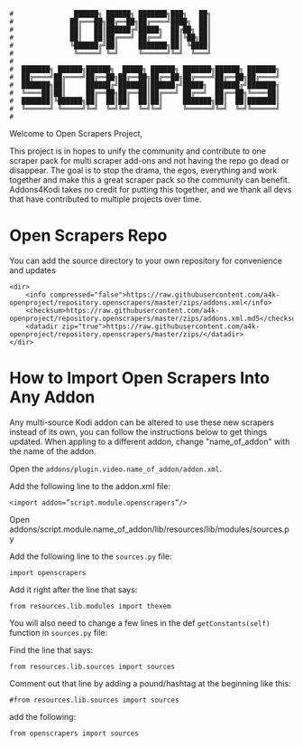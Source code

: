 ```
#               ██████╗ ██████╗ ███████╗███╗   ██╗                 
#              ██╔═══██╗██╔══██╗██╔════╝████╗  ██║                 
#              ██║   ██║██████╔╝█████╗  ██╔██╗ ██║                 
#              ██║   ██║██╔═══╝ ██╔══╝  ██║╚██╗██║                 
#              ╚██████╔╝██║     ███████╗██║ ╚████║                 
#               ╚═════╝ ╚═╝     ╚══════╝╚═╝  ╚═══╝                 
#                                                                  
#  ███████╗ ██████╗██████╗  █████╗ ██████╗ ███████╗██████╗ ███████╗
#  ██╔════╝██╔════╝██╔══██╗██╔══██╗██╔══██╗██╔════╝██╔══██╗██╔════╝
#  ███████╗██║     ██████╔╝███████║██████╔╝█████╗  ██████╔╝███████╗
#  ╚════██║██║     ██╔══██╗██╔══██║██╔═══╝ ██╔══╝  ██╔══██╗╚════██║
#  ███████║╚██████╗██║  ██║██║  ██║██║     ███████╗██║  ██║███████║
#  ╚══════╝ ╚═════╝╚═╝  ╚═╝╚═╝  ╚═╝╚═╝     ╚══════╝╚═╝  ╚═╝╚══════╝
#                                                                  
```

Welcome to Open Scrapers Project,

This project is in hopes to unify the community and contribute to one scraper pack for multi scraper add-ons and not
having the repo go dead or disappear. The goal is to stop the drama, the egos, everything and work together and make
this a great scraper pack so the community can benefit. Addons4Kodi takes no credit for putting this together, and we
thank all devs that have contributed to multiple projects over time.

# Open Scrapers Repo

You can add the source directory to your own repository for convenience and updates
```
<dir>
    <info compressed="false">https://raw.githubusercontent.com/a4k-openproject/repository.openscrapers/master/zips/addons.xml</info>
    <checksum>https://raw.githubusercontent.com/a4k-openproject/repository.openscrapers/master/zips/addons.xml.md5</checksum>
    <datadir zip="true">https://raw.githubusercontent.com/a4k-openproject/repository.openscrapers/master/zips/</datadir>
</dir>
```
# How to Import Open Scrapers Into Any Addon

Any multi-source Kodi addon can be altered to use these new scrapers instead of its own, you can follow the
instructions below to get things updated. When appling to a different addon, change "name_of_addon" with the name
of the addon.

Open the `addons/plugin.video.name_of_addon/addon.xml`.

Add the following line to the addon.xml file:

`<import addon=”script.module.openscrapers”/>`

Open addons/script.module.name_of_addon/lib/resources/lib/modules/sources.py

Add the following line to the `sources.py` file:

`import openscrapers`

Add it right after the line that says:

`from resources.lib.modules import thexem`

You will also need to change a few lines in the def `getConstants(self)` function in `sources.py` file:

Find the line that says:

`from resources.lib.sources import sources`

Comment out that line by adding a pound/hashtag at the beginning like this:

`#from resources.lib.sources import sources`

add the following:

`from openscrapers import sources`
